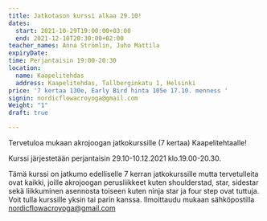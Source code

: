 ```yaml
---
title: Jatkotason kurssi alkaa 29.10!
dates:
  start: 2021-10-29T19:00:00+03:00
  end: 2021-12-10T20:30:00+02:00
teacher_names: Anna Strömlin, Juho Mattila
expiryDate: 
time: Perjantaisin 19:00-20:30
location:
  name: Kaapelitehdas
  address: Kaapelitehdas, Tallberginkatu 1, Helsinki
price: '7 kertaa 130e, Early Bird hinta 105e 17.10. menness '
signin: nordicflowacroyoga@gmail.com
Weight: "1"
draft: true

---
```

Tervetuloa mukaan akrojoogan jatkokurssille (7 kertaa) Kaapelitehtaalle!

Kurssi järjestetään perjantaisin 29.10-10.12.2021 klo.19.00-20.30.

Tämä kurssi on jatkumo edelliselle 7 kerran jatkokurssille mutta tervetulleita ovat kaikki, joille akrojoogan perusliikkeet kuten shoulderstad, star, sidestar sekä liikkuminen asennosta toiseen kuten ninja star ja four step ovat tuttuja. Voit tulla kurssille yksin tai parin kanssa. Ilmoittaudu mukaan sähköpostilla nordicflowacroyoga@gmail.com